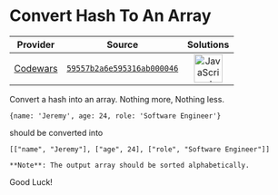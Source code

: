 [_metadata_:generated]: - "true"

# Convert Hash To An Array

<!-- INFO TABLE BEGIN -->

| Provider                                        | Source                                                                               | Solutions                                                                                                                                                    |
| :---------------------------------------------: | :----------------------------------------------------------------------------------: | :----------------------------------------------------------------------------------------------------------------------------------------------------------: |
| [Codewars](../../../docs/providers/Codewars.md) | [`59557b2a6e595316ab000046`](https://www.codewars.com/kata/59557b2a6e595316ab000046) | [<img src="https://res.cloudinary.com/rascaltwo/image/upload/v1631924076/javascript_ehszr7.svg" alt="JavaScript" title="JavaScript" width="50" />](solve.js) |

<!-- INFO TABLE END -->

Convert a hash into an array. Nothing more, Nothing less.

```
{name: 'Jeremy', age: 24, role: 'Software Engineer'}
```
should be converted into

```
[["name", "Jeremy"], ["age", 24], ["role", "Software Engineer"]]
```

```if:python,javascript,crystal
**Note**: The output array should be sorted alphabetically.
```

Good Luck!
